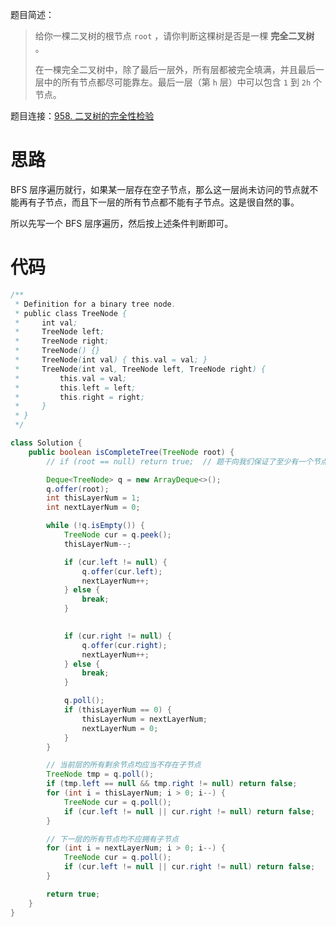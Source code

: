 题目简述：

> 给你一棵二叉树的根节点 `root` ，请你判断这棵树是否是一棵 **完全二叉树** 。
>
> 在一棵完全二叉树中，除了最后一层外，所有层都被完全填满，并且最后一层中的所有节点都尽可能靠左。最后一层（第 `h` 层）中可以包含 `1` 到 `2h` 个节点。

题目连接：[958. 二叉树的完全性检验](https://leetcode.cn/problems/check-completeness-of-a-binary-tree/)

# 思路

BFS 层序遍历就行，如果某一层存在空子节点，那么这一层尚未访问的节点就不能再有子节点，而且下一层的所有节点都不能有子节点。这是很自然的事。

所以先写一个 BFS 层序遍历，然后按上述条件判断即可。

# 代码

```java
/**
 * Definition for a binary tree node.
 * public class TreeNode {
 *     int val;
 *     TreeNode left;
 *     TreeNode right;
 *     TreeNode() {}
 *     TreeNode(int val) { this.val = val; }
 *     TreeNode(int val, TreeNode left, TreeNode right) {
 *         this.val = val;
 *         this.left = left;
 *         this.right = right;
 *     }
 * }
 */

class Solution {
    public boolean isCompleteTree(TreeNode root) {
        // if (root == null) return true;  // 题干向我们保证了至少有一个节点

        Deque<TreeNode> q = new ArrayDeque<>();
        q.offer(root);
        int thisLayerNum = 1;
        int nextLayerNum = 0;

        while (!q.isEmpty()) {
            TreeNode cur = q.peek();
            thisLayerNum--;

            if (cur.left != null) {
                q.offer(cur.left);
                nextLayerNum++;
            } else {
                break;
            }

            
            if (cur.right != null) {
                q.offer(cur.right);
                nextLayerNum++;
            } else {
                break;
            }

            q.poll();
            if (thisLayerNum == 0) {
                thisLayerNum = nextLayerNum;
                nextLayerNum = 0;
            }
        }

        // 当前层的所有剩余节点均应当不存在子节点
        TreeNode tmp = q.poll();
        if (tmp.left == null && tmp.right != null) return false;
        for (int i = thisLayerNum; i > 0; i--) {
            TreeNode cur = q.poll();
            if (cur.left != null || cur.right != null) return false;
        }

        // 下一层的所有节点均不应拥有子节点
        for (int i = nextLayerNum; i > 0; i--) {
            TreeNode cur = q.poll();
            if (cur.left != null || cur.right != null) return false;
        }

        return true;
    }
}
```

